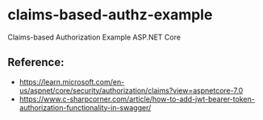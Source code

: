 # claims-based-authz-example
Claims-based Authorization Example ASP.NET Core

## Reference: 
- https://learn.microsoft.com/en-us/aspnet/core/security/authorization/claims?view=aspnetcore-7.0
- https://www.c-sharpcorner.com/article/how-to-add-jwt-bearer-token-authorization-functionality-in-swagger/
